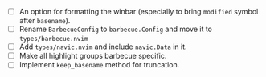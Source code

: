 - [ ] An option for formatting the winbar (especially to bring `modified` symbol after `basename`).
- [ ] Rename `BarbecueConfig` to `barbecue.Config` and move it to `types/barbecue.nvim`
- [ ] Add `types/navic.nvim` and include `navic.Data` in it.
- [ ] Make all highlight groups barbecue specific.
- [ ] Implement `keep_basename` method for truncation.
